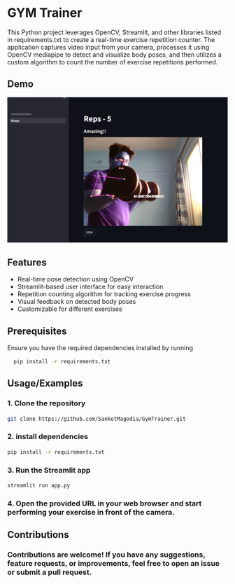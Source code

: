 
# GYM Trainer

This Python project leverages OpenCV, Streamlit, and other libraries listed in requirements.txt to create a real-time exercise repetition counter. The application captures video input from your camera, processes it using OpenCV mediapipe to detect and visualize body poses, and then utilizes a custom algorithm to count the number of exercise repetitions performed.


## Demo

![alt text](https://github.com/SanketMagodia/GymTrainer/blob/master/workout.png)


## Features

- Real-time pose detection using OpenCV
- Streamlit-based user interface for easy interaction
- Repetition counting algorithm for tracking exercise progress
- Visual feedback on detected body poses
- Customizable for different exercises


## Prerequisites

Ensure you have the required dependencies installed by running

```bash
  pip install -r requirements.txt
```


## Usage/Examples
### 1. Clone the repository
```bash
git clone https://github.com/SanketMagodia/GymTrainer.git
```
### 2. install dependencies
```bash
pip install -r requirements.txt
```
### 3. Run the Streamlit app

```bash
streamlit run app.py
```
### 4. Open the provided URL in your web browser and start performing your exercise in front of the camera.
## Contributions
### Contributions are welcome! If you have any suggestions, feature requests, or improvements, feel free to open an issue or submit a pull request.
